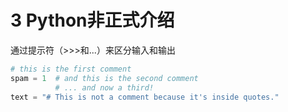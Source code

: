 # 3 Python非正式介绍

通过提示符（>>>和...）来区分输入和输出

```python
# this is the first comment
spam = 1  # and this is the second comment
          # ... and now a third!
text = "# This is not a comment because it's inside quotes."
```
